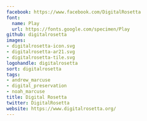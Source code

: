 ```yaml
---
facebook: https://www.facebook.com/DigitalRosetta
font:
  name: Play
  url: https://fonts.google.com/specimen/Play
github: digitalrosetta
images:
- digitalrosetta-icon.svg
- digitalrosetta-ar21.svg
- digitalrosetta-tile.svg
logohandle: digitalrosetta
sort: digitalrosetta
tags:
- andrew_marcuse
- digital_preservation
- noah_marcuse
title: Digital Rosetta
twitter: DigitalRosetta
website: https://www.digitalrosetta.org/
---
```

